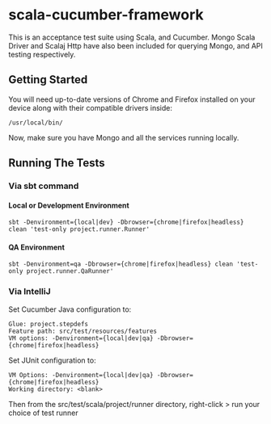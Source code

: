 # scala-cucumber-framework

This is an acceptance test suite using Scala, and Cucumber. Mongo Scala Driver and Scalaj Http have also been included for querying Mongo, and API testing respectively.

## Getting Started
You will need up-to-date versions of Chrome and Firefox installed on your device along with their compatible drivers inside:
```
/usr/local/bin/
```

Now, make sure you have Mongo and all the services running locally.

## Running The Tests

### Via sbt command

#### Local or Development Environment
```
sbt -Denvironment={local|dev} -Dbrowser={chrome|firefox|headless} clean 'test-only project.runner.Runner'
```
#### QA Environment
```
sbt -Denvironment=qa -Dbrowser={chrome|firefox|headless} clean 'test-only project.runner.QaRunner'
```

### Via IntelliJ
Set Cucumber Java configuration to:
```
Glue: project.stepdefs
Feature path: src/test/resources/features
VM options: -Denvironment={local|dev|qa} -Dbrowser={chrome|firefox|headless}
```

Set JUnit configuration to:
```
VM Options: -Denvironment={local|dev|qa} -Dbrowser={chrome|firefox|headless}
Working directory: <blank>
```

Then from the src/test/scala/project/runner directory, right-click > run your choice of test runner
